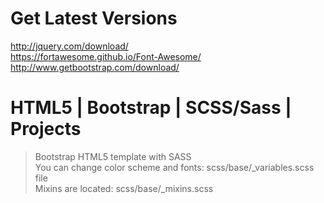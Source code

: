 Get Latest Versions <br>
================================================
http://jquery.com/download/ <br>
https://fortawesome.github.io/Font-Awesome/ <br>
http://www.getbootstrap.com/download/ <br>


HTML5 | Bootstrap | SCSS/Sass | Projects
================================================
> Bootstrap HTML5 template with SASS <br>
> You can change color scheme and fonts:            scss/base/_variables.scss file <br>
> Mixins are located:                               scss/base/_mixins.scss <br>
